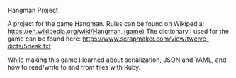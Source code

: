 Hangman Project

A project for the game Hangman. Rules can be found on Wikipedia: https://en.wikipedia.org/wiki/Hangman_(game)
The dictionary I used for the game can be found here: https://www.scrapmaker.com/view/twelve-dicts/5desk.txt

While making this game I learned about serialization, JSON and YAML, and how to read/write to and from files with Ruby.